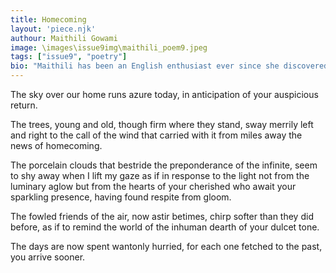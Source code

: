 ```yaml
---
title: Homecoming
layout: 'piece.njk'
authour: Maithili Gowami
image: \images\issue9img\maithili_poem9.jpeg
tags: ["issue9", "poetry"]
bio: "Maithili has been an English enthusiast ever since she discovered that it is where her interest and aptitude converged. She uses writing: whether poetry, essays or stories, as an effective medium to express herself.  Currently pursuing an undergraduate degree in English Literature from Hansraj College, University of Delhi, Maithili is having the time of her life."
---
```


The sky over our home
runs azure today,
in anticipation of your
auspicious return.

The trees, young and old,
though firm where they stand,
sway merrily left and right
to the call of the wind
that carried with it from miles away
the news of homecoming.

The porcelain clouds that bestride
the preponderance of the infinite,
seem to shy away when I lift my gaze
as if in response to the light
not from the luminary aglow
but from the hearts of your cherished
who await your sparkling presence,
having found respite from gloom.

The fowled friends of the air,
now astir betimes,
chirp softer than they did before,
as if to remind the world
of the inhuman dearth
of your dulcet tone.

The days are now spent
wantonly hurried,
for each one fetched to the past,
you arrive sooner.
